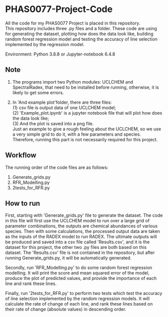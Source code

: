 # PHAS0077-Project-Code
All the code for my PHAS0077 Project is placed in this repository.  
This repository includes three .py files and a folder. These code are using for generating the dataset, plotting how does the data look like, building random forest regression model and testing the accuracy of line selection implemented by the regression model.  

Environment: Python 3.8.8 or Jupyter-notebook 6.4.8  

## Note
1. The programs import two Python modules: UCLCHEM and SpectralRadex, that need to be installed before running, otherwise, it is likely to get some errors.  

2. In 'And example plot'folder, there are three files:  
(1) csv file is output data of one UCLCHEM model;  
(2) 'Example_plot.ipynb' is a jupyter notebook file that will plot how does the data look like;  
(3) And the plot is saved into a png file.  
Just an example to give a rough feeling about the UCLCHEM, so we use a very simple grid to do it, with a few parameters and species.  
Therefore, running this part is not necessarily required for this project.  

## Workflow
The running order of the code files are as follows:  
1. Generate_grids.py
2. RFR_Modelling.py
3. 2tests_for_RFR.py  

## How to run
First, starting with 'Generate_grids.py' file to generate the dataset. The code in this file will first use the UCLCHEM model to run over a large grid of parameter combinations, the outputs are chemical abundances of various species. Then with some calculations, the processed output data are taken as the inputs of the RADEX model to run RADEX. The ultimate outputs will be produced and saved into a csv file called 'Results.csv', and it is the dataset for this project, the other two .py files are both based on this dataset. The 'Results.csv' file is not contained in the repository, but after running Generate_grids.py, it will be automatically generated.  

Secondly, run 'RFR_Modelling.py' to do some random forest regression modelling. It will print the score and mean squared error of the model, produce the plot of predicted values, and provide the importance of each line and rank these lines.  

Finally, run '2tests_for_RFR.py' to perform two tests which test the accuracy of line selection implemented by the random regression models. It will calculate the rate of change of each line, and rank these lines based on their rate of change (absolute values) in descending order.  
